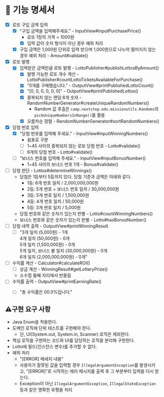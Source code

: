# 🚀 기능 명세서

- [x] 로또 구입 금액 입력 
  - [x] "구입 금액을 입력해주세요." - InputView#inputPurchasePrice()
    - 로또 1장의 가격 = 1000원
    - [x] 입력 값이 숫자 형식이 아닌 경우 예외 처리
  - [x] 구입 금액은 1,000원 단위로 입력 받으며 1,000원으로 나누어 떨어지지 않는 경우 예외 처리 - Amount#validate()
- [x] 로또 발행 
  - [x] 입력받은 금액만큼 로또 발행 - LottoPublisher#publishLottosByAmount()
    - [x] 발행 가능한 로또 개수 계산 - LottoPublisher#countLottoTicketsAvailableForPurchase()
    - [x] "0개를 구매했습니다." - OutputView#printPublishedLottoCount()
    - [x] "[0, 0, 0, 0, 0, 0]" - OutputView#printPublishedLottos()
    - [x] 중복되지 않는 랜덤 6개 숫자 - RandomNumberGenerator#createUniqueRandomNumbers()
      - Random 값 추출은 `camp.nextstep.edu.missionutils.Randoms`의 `pickUniqueNumbersInRange()`를 활용
    - [x] 오름차순 정렬 - RandomNumberGenerator#sortRandomNumbers()
- [x] 당첨 번호 입력 
  - [x] "당첨 번호를 입력해 주세요." - InputView#inputWinningNumbers()
    - 쉼표로 구분
    - [ ] 1~45 사이의 중복되지 않는 로또 당첨 번호 - Lotto#validate()
    - [ ] 6개의 당첨 번호 - Lotto#validate()
  - [ ] "보너스 번호를 입력해 주세요." - InputView#inputBonusNumber()
    - 1~45 사이의 보너스 번호 1개 - Bonus#validate()
- [ ] 당첨 판단 - Lottos#determineWinnings()
  - 당첨은 1등부터 5등까지 있다. 당첨 기준과 금액은 아래와 같다.
    - 1등: 6개 번호 일치 / 2,000,000,000원
    - 2등: 5개 번호 + 보너스 번호 일치 / 30,000,000원
    - 3등: 5개 번호 일치 / 1,500,000원
    - 4등: 4개 번호 일치 / 50,000원
    - 5등: 3개 번호 일치 / 5,000원
  - 당첨 번호와 같은 숫자가 있는지 판별 - Lotto#countWinningNumbers()
  - 보너스 번호와 같은 숫자가 있는지 판별 - Lotto#hasBonusNumber()
- [ ] 당첨 내역 출력 - OutputView#printWinningResult
  - [ ] "3개 일치 (5,000원) - 1개\
    4개 일치 (50,000원) - 0개\
    5개 일치 (1,500,000원) - 0개\
    5개 일치, 보너스 볼 일치 (30,000,000원) - 0개\
    6개 일치 (2,000,000,000원) - 0개"
- [ ] 수익률 계산 - Calculator#calculateROI()
  - [ ] 상금 계산 - WinningResult#getLotteryPrize()
  - 소수점 둘째 자리에서 반올림
- [ ] 수익률 출력 - OutputView#printEarningRate()
  - [ ] "총 수익률은 00.0%입니다." 



## ⚠️구현 요구 사항
- Java Enum을 적용한다.
- 도메인 로직에 단위 테스트를 구현해야 한다.
  - 단, UI(System.out, System.in, Scanner) 로직은 제외한다.
- 핵심 로직을 구현하는 코드와 UI를 담당하는 로직을 분리해 구현한다.
- Lotto에 필드(인스턴스 변수)를 추가할 수 없다.
- 예외 처리
  - "[ERROR] 메세지 내용"
  - 사용자가 잘못된 값을 입력할 경우 `IllegalArgumentException`를 발생시키고, "[ERROR]"로 시작하는 에러 메시지를 출력 후 그 부분부터 입력을 다시 받는다.
  - Exception이 아닌 `IllegalArgumentException`, `IllegalStateException` 등과 같은 명확한 유형을 처리